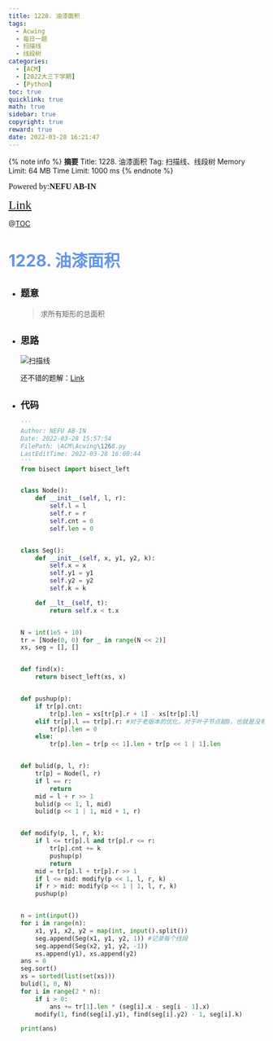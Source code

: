 ```yaml
---
title: 1228. 油漆面积
tags:
  - Acwing
  - 每日一题
  - 扫描线
  - 线段树
categories:
  - [ACM]
  - [2022大三下学期]
  - [Python]
toc: true
quicklink: true
math: true
sidebar: true
copyright: true
reward: true
date: 2022-03-28 16:21:47
---
```



{% note info %}
**摘要**
Title: 1228. 油漆面积
Tag: 扫描线、线段树
Memory Limit: 64 MB
Time Limit: 1000 ms
{% endnote %}
<!-- more -->

<font size=3 face=楷体>Powered by:**NEFU AB-IN**</font>

<font color=#FFA500 size=5 face=楷体>[Link](https://www.acwing.com/problem/content/description/1230/)</font>

@[TOC](文章目录)

# <font color=#6495ED size=6>1228. 油漆面积</font>

* ## <font size=4 face=粗体>题意</font>

  >求所有矩形的总面积

* ## <font size=4 face=粗体>思路</font>

  ![扫描线](https://oss.ab-in.cn/Pictures/%E6%89%AB%E6%8F%8F%E7%BA%BF.png)

  还不错的题解：[Link](https://www.acwing.com/solution/content/65301/)

* ## <font size=4 face=粗体>代码</font>

  ```python
  '''
  Author: NEFU AB-IN
  Date: 2022-03-28 15:57:54
  FilePath: \ACM\Acwing\1268.py
  LastEditTime: 2022-03-28 16:00:44
  '''
  from bisect import bisect_left


  class Node():
      def __init__(self, l, r):
          self.l = l
          self.r = r
          self.cnt = 0
          self.len = 0


  class Seg():
      def __init__(self, x, y1, y2, k):
          self.x = x
          self.y1 = y1
          self.y2 = y2
          self.k = k

      def __lt__(self, t):
          return self.x < t.x


  N = int(1e5 + 10)
  tr = [Node(0, 0) for _ in range(N << 2)]
  xs, seg = [], []


  def find(x):
      return bisect_left(xs, x)


  def pushup(p):
      if tr[p].cnt:
          tr[p].len = xs[tr[p].r + 1] - xs[tr[p].l]
      elif tr[p].l == tr[p].r: #对于老版本的优化，对于叶子节点赋0，也就是没有必要往下开辟空间了
          tr[p].len = 0
      else:
          tr[p].len = tr[p << 1].len + tr[p << 1 | 1].len


  def bulid(p, l, r):
      tr[p] = Node(l, r)
      if l == r:
          return
      mid = l + r >> 1
      bulid(p << 1, l, mid)
      bulid(p << 1 | 1, mid + 1, r)


  def modify(p, l, r, k):
      if l <= tr[p].l and tr[p].r <= r:
          tr[p].cnt += k
          pushup(p)
          return
      mid = tr[p].l + tr[p].r >> 1
      if l <= mid: modify(p << 1, l, r, k)
      if r > mid: modify(p << 1 | 1, l, r, k)
      pushup(p)


  n = int(input())
  for i in range(n):
      x1, y1, x2, y2 = map(int, input().split())
      seg.append(Seg(x1, y1, y2, 1)) #记录每个线段
      seg.append(Seg(x2, y1, y2, -1))
      xs.append(y1), xs.append(y2)
  ans = 0
  seg.sort()
  xs = sorted(list(set(xs)))
  bulid(1, 0, N)
  for i in range(2 * n):
      if i > 0:
          ans += tr[1].len * (seg[i].x - seg[i - 1].x)
      modify(1, find(seg[i].y1), find(seg[i].y2) - 1, seg[i].k)

  print(ans)
  ```